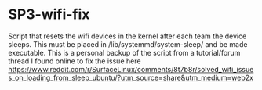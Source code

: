 # SP3-wifi-fix
Script that resets the wifi devices in the kernel after each team the device sleeps.
This must be placed in /lib/systemmd/system-sleep/ and be made executable.
This is a personal backup of the script from a tutorial/forum thread I found online to fix the issue here https://www.reddit.com/r/SurfaceLinux/comments/8t7b8r/solved_wifi_issues_on_loading_from_sleep_ubuntu/?utm_source=share&utm_medium=web2x
